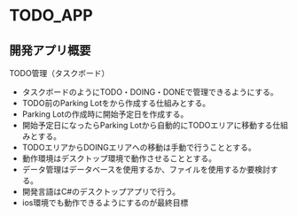 # TODO_APP

## 開発アプリ概要
TODO管理（タスクボード）
- タスクボードのようにTODO・DOING・DONEで管理できるようにする。
- TODO前のParking Lotをから作成する仕組みとする。
- Parking Lotの作成時に開始予定日を作成する。
- 開始予定日になったらParking Lotから自動的にTODOエリアに移動する仕組みとする。
- TODOエリアからDOINGエリアへの移動は手動で行うこととする。
- 動作環境はデスクトップ環境で動作させることとする。
- データ管理はデータベースを使用するか、ファイルを使用するか要検討する。
- 開発言語はC#のデスクトップアプリで行う。
- ios環境でも動作できるようにするのが最終目標